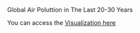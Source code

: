 Global Air Poluttion in The Last 20-30 Years

You can access the [Visualization here](https://karimhammoud.shinyapps.io/final1/)
